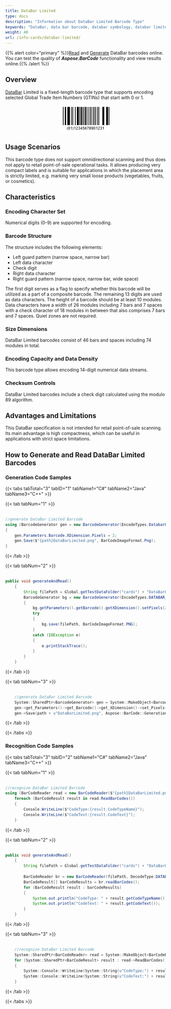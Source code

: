 ```yaml
---
title: DataBar Limited
type: docs
description: "Information about DataBar Limited Barcode Type"
keywords: "DataBar, data bar barcode, databar symbology, databar limited, Create databar barcodes, databar stacked, Read databar codes, what is databar limited, databar stacked barcodes, generate databar barcode, databar specification, gs1, gs1 databar, databar generator, databar reader, scan databar barcode, databar family"
weight: 40
url: /info-cards/databar-limited/
---
```

{{% alert color="primary" %}}[Read](https://products.aspose.app/barcode/recognize/databar) and [Generate](https://products.aspose.app/barcode/generate/databar) DataBar barcodes online. You can test the quality of ***Aspose.BarCode*** functionality and view results online.{{% /alert %}}

## **Overview**
[DataBar](/barcode/info-cards/databar-family) Limited is a fixed-length barcode type that supports encoding selected Global Trade Item Numbers (GTINs) that start with 0 or 1.

<p align="center"><img src="databarlimited.png"></p>

## **Usage Scenarios**
This barcode type does not support omnidirectional scanning and thus does not apply to retail point-of-sale operational tasks. It allows producing very compact labels and is suitable for applications in which the placement area is strictly limited, e.g. marking very small loose products (vegetables, fruits, or cosmetics).

## **Characteristics**
### **Encoding Character Set**
Numerical digits (0-9) are supported for encoding. 

### **Barcode Structure**
The structure includes the following elements:
- Left guard pattern (narrow space, narrow bar)
- Left data character
- Check digit
- Right data character
- Right guard pattern (narrow space, narrow bar, wide space)

The first digit serves as a flag to specify whether this barcode will be utilized as a part of a composite barcode. The remaining 13 digits are used as data characters. The height of a barcode should be at least 10 modules. Data characters have a width of 26 modules including 7 bars and 7 spaces with a check character of 18 modules in between that also comprises 7 bars and 7 spaces. Quiet zones are not required.  

### **Size Dimensions**
DataBar Limited barcodes consist of 46 bars and spaces including 74 modules in total.

### **Encoding Capacity and Data Density**
This barcode type allows encoding 14-digit numerical data streams.

### **Checksum Controls**
DataBar Limited barcodes include a check digit calculated using the modulo 89 algorithm.

## **Advantages and Limitations**
This DataBar specification is not intended for retail point-of-sale scanning. Its main advantage is high compactness, which can be useful in applications with strict space limitations.

## **How to Generate and Read DataBar Limited Barcodes**

### **Generation Code Samples**

{{< tabs tabTotal="3" tabID="1" tabName1="C#" tabName2="Java" tabName3="C++" >}}

{{< tab tabNum="1" >}}

```csharp

//generate DataBar Limited Barcode
using (BarcodeGenerator gen = new BarcodeGenerator(EncodeTypes.DatabarLimited, "(01)12345678901231"))
{
    gen.Parameters.Barcode.XDimension.Pixels = 2;
    gen.Save($"{path}DataBarLimited.png", BarCodeImageFormat.Png);
}

```

{{< /tab >}}

{{< tab tabNum="2" >}}

```java

public void generateAndRead()
    {
        String filePath = Global.getTestDataFolder("cards") + "DataBarLimited.png";//"path/to/image.png";
        BarcodeGenerator bg = new BarcodeGenerator(EncodeTypes.DATABAR_LIMITED, "(01)12345678901231");
        {
            bg.getParameters().getBarcode().getXDimension().setPixels(2);
            try
            {
                bg.save(filePath, BarCodeImageFormat.PNG);
            }
            catch (IOException e)
            {
                e.printStackTrace();
            }
        }
    }

```

{{< /tab >}}

{{< tab tabNum="3" >}}

```cpp

    //generate DataBar Limited Barcode
    System::SharedPtr<BarcodeGenerator> gen = System::MakeObject<BarcodeGenerator>(EncodeTypes::DatabarLimited, u"(01)12345678901231");
    gen->get_Parameters()->get_Barcode()->get_XDimension()->set_Pixels(2.0f);
    gen->Save(path + u"DataBarLimited.png", Aspose::BarCode::Generation::BarCodeImageFormat::Png);

```

{{< /tab >}}

{{< /tabs >}}

### **Recognition Code Samples**

{{< tabs tabTotal="3" tabID="2" tabName1="C#" tabName2="Java" tabName3="C++" >}}

{{< tab tabNum="1" >}}

```csharp

//recognize DataBar Limited Barcode
using (BarCodeReader read = new BarCodeReader($"{path}DataBarLimited.png", DecodeType.DatabarLimited))
    foreach (BarCodeResult result in read.ReadBarCodes())
    {
        Console.WriteLine($"CodeType:{result.CodeTypeName}");
        Console.WriteLine($"CodeText:{result.CodeText}");
    }

```

{{< /tab >}}

{{< tab tabNum="2" >}}

```java

public void generateAndRead()
    {
        String filePath = Global.getTestDataFolder("cards") + "DataBarLimited.png";//"path/to/image.png";
      
        BarCodeReader br = new BarCodeReader(filePath, DecodeType.DATABAR_LIMITED);
        BarCodeResult[] barCodeResults = br.readBarCodes();
        for (BarCodeResult result : barCodeResults)
        {
            System.out.println("CodeType: " + result.getCodeTypeName());
            System.out.println("CodeText: " + result.getCodeText());
        }
    }

```

{{< /tab >}}

{{< tab tabNum="3" >}}

```cpp

    //recognize DataBar Limited Barcode
    System::SharedPtr<BarCodeReader> read = System::MakeObject<BarCodeReader>(path + u"DataBarLimited.png", DecodeType::DatabarLimited);
    for (System::SharedPtr<BarCodeResult> result : read->ReadBarCodes())
    {
        System::Console::WriteLine(System::String(u"CodeType:") + result->get_CodeTypeName());
        System::Console::WriteLine(System::String(u"CodeText:") + result->get_CodeText());
    }

```

{{< /tab >}}

{{< /tabs >}}
